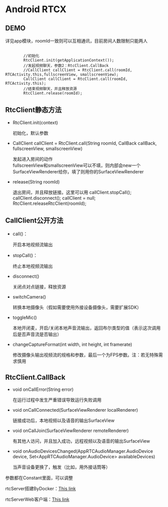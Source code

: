 # Android RTCX

## DEMO
详见app模块，roomId一致则可以互相通讯，目前房间人数限制只能两人
<pre><code>
        //初始化
        RtcClient.init(getApplicationContext());
        //发起视频聊天，参数2：RtcClient.CallBack
        //CallClient callClient = RtcClient.call(roomId,  RTCActivity.this,fullscreenView, smallscreenView);
        CallClient callClient = RtcClient.call(roomId,  RTCActivity.this);
        //结束视频聊天，并且释放资源
        RtcClient.release(roomId);
</code></pre>

## RtcClient静态方法

- RtcClient.init(context)

    初始化，默认参数
    
- CallClient callClient = RtcClient.call(String roomId, CallBack callBack, fullscreenView, smallscreenView)

    发起进入房间的动作    
    fullscreenView和smallscreenView可以不填，则内部会new一个SurfaceViewRenderer给你，填了则用你的SurfaceViewRenderer
    
- release(String roomId)

    退出房间，并且释放链接。这里可以用
    callClient.stopCall();
    callClient.disconnect();
    callClient = null;
    RtcClient.releaseRtcClient(roomId);

## CallClient公开方法
- call()：

    开启本地视频流输出
    
- stopCall()：

    终止本地视频流输出

- disconnect()

    关闭点对点链接，释放资源

- switchCamera()

    转换本地摄像头（假如需要使用外接设备摄像头，需要扩展SDK）

- toggleMic()

    本地开闭麦，开启/关闭本地声音流输出，返回布尔类型的值（表示这次调用后是否声音流是否输出）

- changeCaptureFormat(int width, int height, int framerate)

    修改摄像头输出视频流的规格和参数，最后一个为FPS参数。注：若无特殊需求慎用


## RtcClient.CallBack

- void onCallError(String error)

    在运行过程中发生严重错误导致运行失败调用
    
- void onCallConnected(SurfaceViewRenderer localRenderer)

    链接成功后，本地视频以及语音的输出SurfaceView

- void onCallJoin(SurfaceViewRenderer remoteRenderer)

    有其他人访问，并且加入成功，远程视频以及语音的输出SurfaceView
    
- void onAudioDevicesChanged(AppRTCAudioManager.AudioDevice device, Set<AppRTCAudioManager.AudioDevice> availableDevices)

    当声音设备更换了，触发（比如，用外接话筒等）
   


参数都在Constant里面，可以调整
    

rtcServer搭建ByDocker：[This link](https://github.com/AnsonLoveLina/rtcServerDockerfile)

rtcServerWeb客户端：[This link](https://211.157.146.7:9000/)
